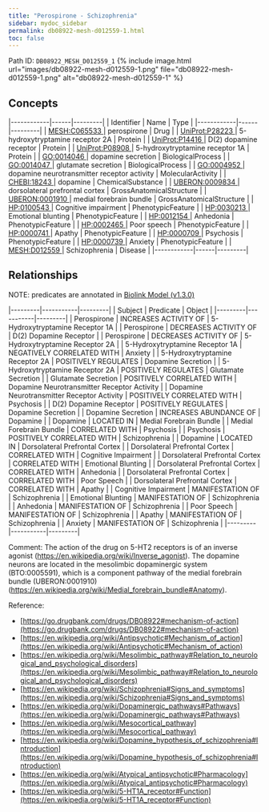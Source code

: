 ```yaml
---
title: "Perospirone - Schizophrenia"
sidebar: mydoc_sidebar
permalink: db08922-mesh-d012559-1.html
toc: false 
---
```



Path ID: `DB08922_MESH_D012559_1`
{% include image.html url="images/db08922-mesh-d012559-1.png" file="db08922-mesh-d012559-1.png" alt="db08922-mesh-d012559-1" %}

## Concepts

|------------|------|---------|
| Identifier | Name | Type    |
|------------|------|---------|
| <a href="https://identifiers.org/MESH:C065533">MESH:C065533 </a> | perospirone | Drug |
| <a href="https://identifiers.org/UniProt:P28223">UniProt:P28223 </a> | 5-hydroxytryptamine receptor 2A | Protein |
| <a href="https://identifiers.org/UniProt:P14416">UniProt:P14416 </a> | D(2) dopamine receptor | Protein |
| <a href="https://identifiers.org/UniProt:P08908">UniProt:P08908 </a> | 5-hydroxytryptamine receptor 1A | Protein |
| <a href="https://identifiers.org/GO:0014046">GO:0014046 </a> | dopamine secretion | BiologicalProcess |
| <a href="https://identifiers.org/GO:0014047">GO:0014047 </a> | glutamate secretion | BiologicalProcess |
| <a href="https://identifiers.org/GO:0004952">GO:0004952 </a> | dopamine neurotransmitter receptor activity | MolecularActivity |
| <a href="https://identifiers.org/CHEBI:18243">CHEBI:18243 </a> | dopamine | ChemicalSubstance |
| <a href="https://identifiers.org/UBERON:0009834">UBERON:0009834 </a> | dorsolateral prefrontal cortex | GrossAnatomicalStructure |
| <a href="https://identifiers.org/UBERON:0001910">UBERON:0001910 </a> | medial forebrain bundle | GrossAnatomicalStructure |
| <a href="https://identifiers.org/HP:0100543">HP:0100543 </a> | Cognitive impairment | PhenotypicFeature |
| <a href="https://identifiers.org/HP:0030213">HP:0030213 </a> | Emotional blunting | PhenotypicFeature |
| <a href="https://identifiers.org/HP:0012154">HP:0012154 </a> | Anhedonia | PhenotypicFeature |
| <a href="https://identifiers.org/HP:0002465">HP:0002465 </a> | Poor speech | PhenotypicFeature |
| <a href="https://identifiers.org/HP:0000741">HP:0000741 </a> | Apathy | PhenotypicFeature |
| <a href="https://identifiers.org/HP:0000709">HP:0000709 </a> | Psychosis | PhenotypicFeature |
| <a href="https://identifiers.org/HP:0000739">HP:0000739 </a> | Anxiety | PhenotypicFeature |
| <a href="https://identifiers.org/MESH:D012559">MESH:D012559 </a> | Schizophrenia | Disease |
|------------|------|---------|

## Relationships


NOTE: predicates are annotated in <a href="https://github.com/biolink/biolink-model/releases/tag/v1.3.0">Biolink Model (v1.3.0)</a>

|---------|-----------|---------|
| Subject | Predicate | Object  |
|---------|-----------|---------|
| Perospirone | INCREASES ACTIVITY OF | 5-Hydroxytryptamine Receptor 1A |
| Perospirone | DECREASES ACTIVITY OF | D(2) Dopamine Receptor |
| Perospirone | DECREASES ACTIVITY OF | 5-Hydroxytryptamine Receptor 2A |
| 5-Hydroxytryptamine Receptor 1A | NEGATIVELY CORRELATED WITH | Anxiety |
| 5-Hydroxytryptamine Receptor 2A | POSITIVELY REGULATES | Dopamine Secretion |
| 5-Hydroxytryptamine Receptor 2A | POSITIVELY REGULATES | Glutamate Secretion |
| Glutamate Secretion | POSITIVELY CORRELATED WITH | Dopamine Neurotransmitter Receptor Activity |
| Dopamine Neurotransmitter Receptor Activity | POSITIVELY CORRELATED WITH | Psychosis |
| D(2) Dopamine Receptor | POSITIVELY REGULATES | Dopamine Secretion |
| Dopamine Secretion | INCREASES ABUNDANCE OF | Dopamine |
| Dopamine | LOCATED IN | Medial Forebrain Bundle |
| Medial Forebrain Bundle | CORRELATED WITH | Psychosis |
| Psychosis | POSITIVELY CORRELATED WITH | Schizophrenia |
| Dopamine | LOCATED IN | Dorsolateral Prefrontal Cortex |
| Dorsolateral Prefrontal Cortex | CORRELATED WITH | Cognitive Impairment |
| Dorsolateral Prefrontal Cortex | CORRELATED WITH | Emotional Blunting |
| Dorsolateral Prefrontal Cortex | CORRELATED WITH | Anhedonia |
| Dorsolateral Prefrontal Cortex | CORRELATED WITH | Poor Speech |
| Dorsolateral Prefrontal Cortex | CORRELATED WITH | Apathy |
| Cognitive Impairment | MANIFESTATION OF | Schizophrenia |
| Emotional Blunting | MANIFESTATION OF | Schizophrenia |
| Anhedonia | MANIFESTATION OF | Schizophrenia |
| Poor Speech | MANIFESTATION OF | Schizophrenia |
| Apathy | MANIFESTATION OF | Schizophrenia |
| Anxiety | MANIFESTATION OF | Schizophrenia |
|---------|-----------|---------|

Comment: The action of the drug on 5-HT2 receptors is of an inverse agonist (https://en.wikipedia.org/wiki/Inverse_agonist). The dopamine neurons are located in the mesolimbic dopaminergic system (BTO:0005591), which is a component pathway of the medial forebrain bundle (UBERON:0001910)(https://en.wikipedia.org/wiki/Medial_forebrain_bundle#Anatomy).

Reference: 
  - [https://go.drugbank.com/drugs/DB08922#mechanism-of-action](https://go.drugbank.com/drugs/DB08922#mechanism-of-action)
  - [https://en.wikipedia.org/wiki/Antipsychotic#Mechanism_of_action](https://en.wikipedia.org/wiki/Antipsychotic#Mechanism_of_action)
  - [https://en.wikipedia.org/wiki/Mesolimbic_pathway#Relation_to_neurological_and_psychological_disorders](https://en.wikipedia.org/wiki/Mesolimbic_pathway#Relation_to_neurological_and_psychological_disorders)
  - [https://en.wikipedia.org/wiki/Schizophrenia#Signs_and_symptoms](https://en.wikipedia.org/wiki/Schizophrenia#Signs_and_symptoms)
  - [https://en.wikipedia.org/wiki/Dopaminergic_pathways#Pathways](https://en.wikipedia.org/wiki/Dopaminergic_pathways#Pathways)
  - [https://en.wikipedia.org/wiki/Mesocortical_pathway](https://en.wikipedia.org/wiki/Mesocortical_pathway)
  - [https://en.wikipedia.org/wiki/Dopamine_hypothesis_of_schizophrenia#Introduction](https://en.wikipedia.org/wiki/Dopamine_hypothesis_of_schizophrenia#Introduction)
  - [https://en.wikipedia.org/wiki/Atypical_antipsychotic#Pharmacology](https://en.wikipedia.org/wiki/Atypical_antipsychotic#Pharmacology)
  - [https://en.wikipedia.org/wiki/5-HT1A_receptor#Function](https://en.wikipedia.org/wiki/5-HT1A_receptor#Function)
